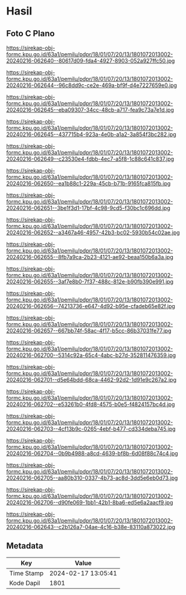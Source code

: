 # Hasil

## Foto C Plano

https://sirekap-obj-formc.kpu.go.id/63a1/pemilu/pdpr/18/01/07/20/13/1801072013002-20240216-062640--80617d09-fda4-4927-8903-052a927ffc50.jpg

https://sirekap-obj-formc.kpu.go.id/63a1/pemilu/pdpr/18/01/07/20/13/1801072013002-20240216-062644--96c8dd9c-ce2e-469a-bf9f-d4e7227659e0.jpg

https://sirekap-obj-formc.kpu.go.id/63a1/pemilu/pdpr/18/01/07/20/13/1801072013002-20240216-062645--eba09307-34cc-48cb-a717-fea9c73a7e1d.jpg

https://sirekap-obj-formc.kpu.go.id/63a1/pemilu/pdpr/18/01/07/20/13/1801072013002-20240216-062645--437715b4-923a-4e0b-a1a2-3a854f3bc282.jpg

https://sirekap-obj-formc.kpu.go.id/63a1/pemilu/pdpr/18/01/07/20/13/1801072013002-20240216-062649--c23530e4-fdbb-4ec7-a5f8-1c88c641c837.jpg

https://sirekap-obj-formc.kpu.go.id/63a1/pemilu/pdpr/18/01/07/20/13/1801072013002-20240216-062650--ea1b88c1-229a-45cb-b71b-9165fca815fb.jpg

https://sirekap-obj-formc.kpu.go.id/63a1/pemilu/pdpr/18/01/07/20/13/1801072013002-20240216-062651--3be1f3d1-17bf-4c98-9cd5-f30bc1c696dd.jpg

https://sirekap-obj-formc.kpu.go.id/63a1/pemilu/pdpr/18/01/07/20/13/1801072013002-20240216-062652--a3467a46-4957-42b3-bc02-5930b54c02ae.jpg

https://sirekap-obj-formc.kpu.go.id/63a1/pemilu/pdpr/18/01/07/20/13/1801072013002-20240216-062655--8fb7a9ca-2b23-4121-ae92-beaa150b6a3a.jpg

https://sirekap-obj-formc.kpu.go.id/63a1/pemilu/pdpr/18/01/07/20/13/1801072013002-20240216-062655--3af7e8b0-7f37-488c-812e-b90fb390e991.jpg

https://sirekap-obj-formc.kpu.go.id/63a1/pemilu/pdpr/18/01/07/20/13/1801072013002-20240216-062656--74213736-e647-4d92-b95e-cfadeb65e82f.jpg

https://sirekap-obj-formc.kpu.go.id/63a1/pemilu/pdpr/18/01/07/20/13/1801072013002-20240216-062657--667bb74f-58ac-4f17-b5cc-86b37031fe77.jpg

https://sirekap-obj-formc.kpu.go.id/63a1/pemilu/pdpr/18/01/07/20/13/1801072013002-20240216-062700--5314c92a-65c4-4abc-b27d-352811476359.jpg

https://sirekap-obj-formc.kpu.go.id/63a1/pemilu/pdpr/18/01/07/20/13/1801072013002-20240216-062701--d5e64bdd-68ca-4462-92d2-1d91e9c267a2.jpg

https://sirekap-obj-formc.kpu.go.id/63a1/pemilu/pdpr/18/01/07/20/13/1801072013002-20240216-062702--e53261b0-4fd8-4575-b0e5-f4824157bc4d.jpg

https://sirekap-obj-formc.kpu.go.id/63a1/pemilu/pdpr/18/01/07/20/13/1801072013002-20240216-062703--4cf13b9c-0265-4ebf-b477-cd334deba745.jpg

https://sirekap-obj-formc.kpu.go.id/63a1/pemilu/pdpr/18/01/07/20/13/1801072013002-20240216-062704--0b9b4988-a8cd-4639-bf8b-6d08f88c74c4.jpg

https://sirekap-obj-formc.kpu.go.id/63a1/pemilu/pdpr/18/01/07/20/13/1801072013002-20240216-062705--aa80b310-0337-4b73-ac8d-3dd5e6eb0d73.jpg

https://sirekap-obj-formc.kpu.go.id/63a1/pemilu/pdpr/18/01/07/20/13/1801072013002-20240216-062706--d90fe069-1bb1-42b1-8ba6-ed5e6a2aacf9.jpg

https://sirekap-obj-formc.kpu.go.id/63a1/pemilu/pdpr/18/01/07/20/13/1801072013002-20240216-062643--c2b126a7-04ae-4c16-b38e-83110a873022.jpg


## Metadata

| Key        | Value               |
| ---------- | ------------------- |
| Time Stamp | 2024-02-17 13:05:41 |
| Kode Dapil | 1801                |



